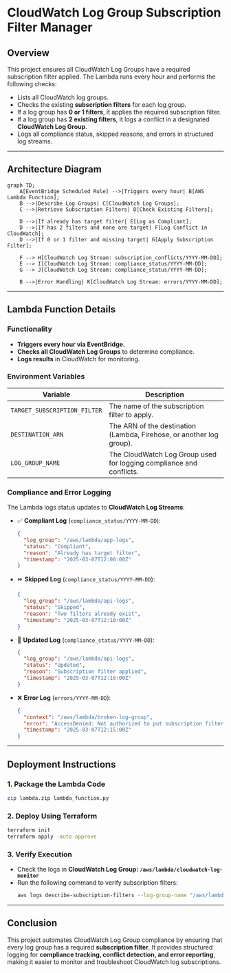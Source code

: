 # **CloudWatch Log Group Subscription Filter Manager**

## **Overview**
This project ensures all CloudWatch Log Groups have a required subscription filter applied. The Lambda runs every hour and performs the following checks:

- Lists all CloudWatch log groups.
- Checks the existing **subscription filters** for each log group.
- If a log group has **0 or 1 filters**, it applies the required subscription filter.
- If a log group has **2 existing filters**, it logs a conflict in a designated **CloudWatch Log Group**.
- Logs all compliance status, skipped reasons, and errors in structured log streams.

---

## **Architecture Diagram**
```mermaid
graph TD;
    A[EventBridge Scheduled Rule] -->|Triggers every hour| B[AWS Lambda Function];
    B -->|Describe Log Groups| C[CloudWatch Log Groups];
    C -->|Retrieve Subscription Filters| D[Check Existing Filters];
    
    D -->|If already has target filter| E[Log as Compliant];
    D -->|If has 2 filters and none are target| F[Log Conflict in CloudWatch];
    D -->|If 0 or 1 filter and missing target| G[Apply Subscription Filter];
    
    F --> H[CloudWatch Log Stream: subscription_conflicts/YYYY-MM-DD];
    E --> I[CloudWatch Log Stream: compliance_status/YYYY-MM-DD];
    G --> J[CloudWatch Log Stream: compliance_status/YYYY-MM-DD];
    
    B -->|Error Handling| K[CloudWatch Log Stream: errors/YYYY-MM-DD];
```

---

## **Lambda Function Details**
### **Functionality**
- **Triggers every hour via EventBridge.**
- **Checks all CloudWatch Log Groups** to determine compliance.
- **Logs results** in CloudWatch for monitoring.

### **Environment Variables**
| Variable | Description |
|----------|-------------|
| `TARGET_SUBSCRIPTION_FILTER` | The name of the subscription filter to apply. |
| `DESTINATION_ARN` | The ARN of the destination (Lambda, Firehose, or another log group). |
| `LOG_GROUP_NAME` | The CloudWatch Log Group used for logging compliance and conflicts. |

### **Compliance and Error Logging**
The Lambda logs status updates to **CloudWatch Log Streams**:
- ✅ **Compliant Log** (`compliance_status/YYYY-MM-DD`):
  ```json
  {
    "log_group": "/aws/lambda/app-logs",
    "status": "Compliant",
    "reason": "Already has target filter",
    "timestamp": "2025-03-07T12:00:00Z"
  }
  ```
- ⏩ **Skipped Log** (`compliance_status/YYYY-MM-DD`):
  ```json
  {
    "log_group": "/aws/lambda/api-logs",
    "status": "Skipped",
    "reason": "Two filters already exist",
    "timestamp": "2025-03-07T12:10:00Z"
  }
  ```
- 🔄 **Updated Log** (`compliance_status/YYYY-MM-DD`):
  ```json
  {
    "log_group": "/aws/lambda/api-logs",
    "status": "Updated",
    "reason": "Subscription filter applied",
    "timestamp": "2025-03-07T12:10:00Z"
  }
  ```
- ❌ **Error Log** (`errors/YYYY-MM-DD`):
  ```json
  {
    "context": "/aws/lambda/broken-log-group",
    "error": "AccessDenied: Not authorized to put subscription filter",
    "timestamp": "2025-03-07T12:15:00Z"
  }
  ```

---

## **Deployment Instructions**
### **1. Package the Lambda Code**
```sh
zip lambda.zip lambda_function.py
```

### **2. Deploy Using Terraform**
```sh
terraform init
terraform apply -auto-approve
```

### **3. Verify Execution**
- Check the logs in **CloudWatch Log Group: `/aws/lambda/cloudwatch-log-monitor`**
- Run the following command to verify subscription filters:
  ```sh
  aws logs describe-subscription-filters --log-group-name "/aws/lambda/my-log-group"
  ```

---

## **Conclusion**
This project automates CloudWatch Log Group compliance by ensuring that every log group has a required **subscription filter**. It provides structured logging for **compliance tracking, conflict detection, and error reporting**, making it easier to monitor and troubleshoot CloudWatch log subscriptions.

